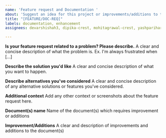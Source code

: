 ```yaml
---
name: 'Feature request and Documentation '
about: 'Suggest an idea for this project or improvements/additions to the documentation '
title: "[FEATURE/DOC-REQ]"
labels: documentation, enhancement
assignees: devarshishah3, dipika-crest, mohitagrawal-crest, yashpariharcrest

---
```


**Is your feature request related to a problem? Please describe.**
A clear and concise description of what the problem is. Ex. I'm always frustrated when [...]

**Describe the solution you'd like**
A clear and concise description of what you want to happen.

**Describe alternatives you've considered**
A clear and concise description of any alternative solutions or features you've considered.

**Additional context**
Add any other context or screenshots about the feature request here.

**Document(s) name**
Name of the document(s) which requires improvement or additions

**Improvement/Additions**
A clear and description of improvements and additions to the document(s)

